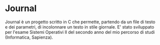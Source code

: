 # Journal
Journal è un progetto scritto in C che permette, partendo da un file di testo e dei parametri, di incolonnare un testo in stile giornale. E' stato sviluppato per l'esame Sistemi Operativi II del secondo anno del mio percorso di studi (Informatica, Sapienza).
